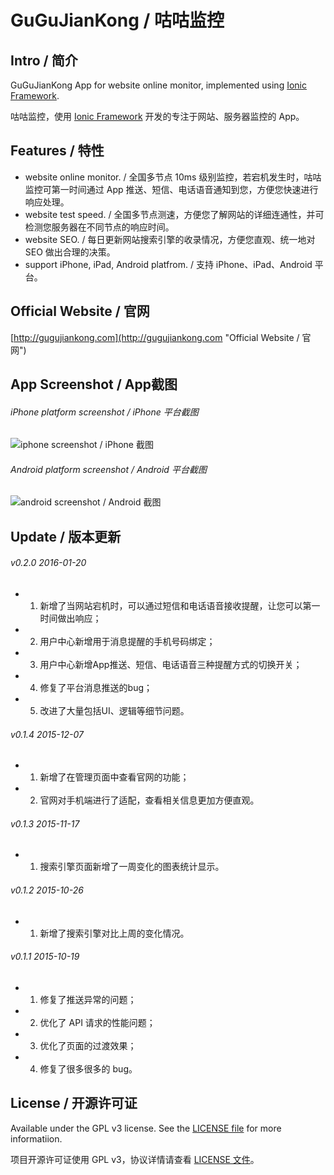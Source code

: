 # GuGuJianKong / 咕咕监控
## Intro / 简介
GuGuJianKong App for website online monitor, implemented using [Ionic Framework](http://ionicframework.com/ "Ionic official website").

咕咕监控，使用 [Ionic Framework](http://ionicframework.com/ "Ionic official website") 开发的专注于网站、服务器监控的 App。
## Features / 特性
* website online monitor. / 全国多节点 10ms 级别监控，若宕机发生时，咕咕监控可第一时间通过 App 推送、短信、电话语音通知到您，方便您快速进行响应处理。
* website test speed. / 全国多节点测速，方便您了解网站的详细连通性，并可检测您服务器在不同节点的响应时间。
* website SEO. / 每日更新网站搜索引擎的收录情况，方便您直观、统一地对 SEO 做出合理的决策。
* support iPhone, iPad, Android platfrom. / 支持 iPhone、iPad、Android 平台。

## Official Website / 官网 
[http://gugujiankong.com](http://gugujiankong.com "Official Website / 官网")

## App Screenshot /  App截图
###### iPhone platform screenshot / iPhone 平台截图
![iphone screenshot / iPhone 截图](https://github.com/ParryQiu/GuGuJianKong/blob/master/screenshot/screenshot_iphone.png?raw=true "iphone screenshot / iPhone 截图")
###### Android platform screenshot / Android 平台截图
![android screenshot / Android 截图](https://github.com/ParryQiu/GuGuJianKong/blob/master/screenshot/screenshot_android.png?raw=true "android screenshot / Android 截图")

## Update / 版本更新

###### v0.2.0 2016-01-20
* 1. 新增了当网站宕机时，可以通过短信和电话语音接收提醒，让您可以第一时间做出响应；
* 2. 用户中心新增用于消息提醒的手机号码绑定；
* 3. 用户中心新增App推送、短信、电话语音三种提醒方式的切换开关；
* 4. 修复了平台消息推送的bug；
* 5. 改进了大量包括UI、逻辑等细节问题。

###### v0.1.4 2015-12-07
* 1. 新增了在管理页面中查看官网的功能；
* 2. 官网对手机端进行了适配，查看相关信息更加方便直观。

###### v0.1.3 2015-11-17
* 1. 搜索引擎页面新增了一周变化的图表统计显示。

###### v0.1.2 2015-10-26
* 1. 新增了搜索引擎对比上周的变化情况。

###### v0.1.1 2015-10-19
* 1. 修复了推送异常的问题；
* 2. 优化了 API 请求的性能问题；
* 3. 优化了页面的过渡效果；
* 4. 修复了很多很多的 bug。

## License / 开源许可证
Available under the GPL v3 license. See the [LICENSE file](http://choosealicense.com/licenses/gpl-3.0/ "LICENSE file") for more informatiion.

项目开源许可证使用 GPL v3，协议详情请查看 [LICENSE 文件](http://choosealicense.com/licenses/gpl-3.0/ "LICENSE 文件")。

